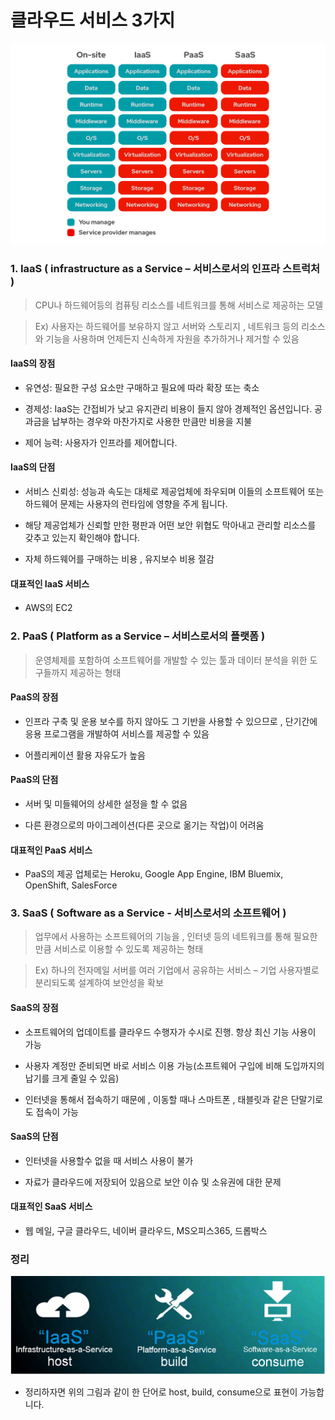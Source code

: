 # 클라우드 서비스 3가지
![image](../img/Cloud%20Comparison.png)

### 1. IaaS ( infrastructure as a Service – 서비스로서의 인프라 스트럭처 )
> CPU나 하드웨어등의 컴퓨팅 리소스를 네트워크를 통해 서비스로 제공하는 모델

> Ex) 사용자는 하드웨어를 보유하지 않고 서버와 스토리지 , 네트워크 등의 리소스와 기능을 사용하며 언제든지 신속하게 자원을 추가하거나 제거할 수 있음

#### IaaS의 장점
- 유연성: 필요한 구성 요소만 구매하고 필요에 따라 확장 또는 축소

- 경제성: IaaS는 간접비가 낮고 유지관리 비용이 들지 않아 경제적인 옵션입니다. 공과금을 납부하는 경우와 마찬가지로 사용한 만큼만 비용을 지불

- 제어 능력: 사용자가 인프라를 제어합니다.

#### IaaS의 단점
- 서비스 신뢰성: 성능과 속도는 대체로 제공업체에 좌우되며 이들의 소프트웨어 또는 하드웨어 문제는 사용자의 런타임에 영향을 주게 됩니다.

- 해당 제공업체가 신뢰할 만한 평판과 어떤 보안 위협도 막아내고 관리할 리소스를 갖추고 있는지 확인해야 합니다.

- 자체 하드웨어를 구매하는 비용 , 유지보수 비용 절감

#### 대표적인 IaaS 서비스
- AWS의 EC2

### 2. PaaS ( Platform as a Service – 서비스로서의 플랫폼 )
> 운영체제를 포함하여 소프트웨어를 개발할 수 있는 툴과 데이터 분석을 위한 도구들까지 제공하는 형태

#### PaaS의 장점
- 인프라 구축 및 운용 보수를 하지 않아도 그 기반을 사용할 수 있으므로 , 단기간에 응용 프로그램을 개발하여 서비스를 제공할 수 있음

- 어플리케이션 활용 자유도가 높음

#### PaaS의 단점
- 서버 및 미들웨어의 상세한 설정을 할 수 없음

- 다른 환경으로의 마이그레이션(다른 곳으로 옮기는 작업)이 어려움

#### 대표적인 PaaS 서비스
- PaaS의 제공 업체로는 Heroku, Google App Engine, IBM Bluemix, OpenShift, SalesForce

### 3. SaaS ( Software as a Service - 서비스로서의 소프트웨어 )
> 업무에서 사용하는 소프트웨어의 기능을 , 인터넷 등의 네트워크를 통해 필요한 만큼 서비스로 이용할 수 있도록 제공하는 형태

> Ex) 하나의 전자메일 서버를 여러 기업에서 공유하는 서비스 – 기업 사용자별로 분리되도록 설계하여 보안성을 확보

#### SaaS의 장점
- 소프트웨어의 업데이트를 클라우드 수행자가 수시로 진행. 항상 최신 기능 사용이 가능

- 사용자 계정만 준비되면 바로 서비스 이용 가능(소프트웨어 구입에 비해 도입까지의 납기를 크게 줄일 수 있음)

- 인터넷을 통해서 접속하기 때문에 , 이동할 때나 스마트폰 , 태블릿과 같은 단말기로도 접속이 가능

#### SaaS의 단점
- 인터넷을 사용할수 없을 때 서비스 사용이 불가

- 자료가 클라우드에 저장되어 있음으로 보안 이슈 및 소유권에 대한 문제

#### 대표적인 SaaS 서비스
- 웹 메일, 구글 클라우드, 네이버 클라우드, MS오피스365, 드롭박스

### 정리
![image](../img/Cloud%20Cleanup.png)
- 정리하자면 위의 그림과 같이 한 단어로 host, build, consume으로 표현이 가능합니다.